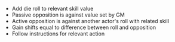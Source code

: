 * Add die roll to relevant skill value
* Passive opposition is against value set by GM
* Active opposition is against another actor's roll with related skill
* Gain shifts equal to difference between roll and opposition
* Follow instructions for relevant action
